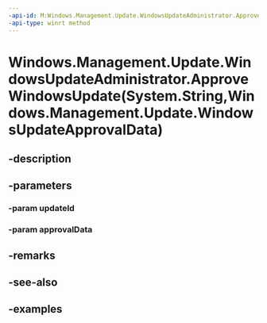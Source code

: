 ```yaml
---
-api-id: M:Windows.Management.Update.WindowsUpdateAdministrator.ApproveWindowsUpdate(System.String,Windows.Management.Update.WindowsUpdateApprovalData)
-api-type: winrt method
---
```


# Windows.Management.Update.WindowsUpdateAdministrator.ApproveWindowsUpdate(System.String,Windows.Management.Update.WindowsUpdateApprovalData)

<!--
public void ApproveWindowsUpdate (string updateId, Windows.Management.Update.WindowsUpdateApprovalData approvalData);
-->


## -description

## -parameters

### -param updateId

### -param approvalData

## -remarks

## -see-also

## -examples


